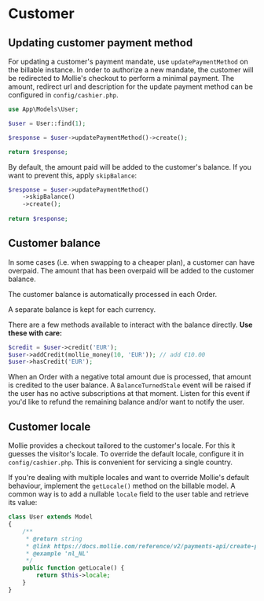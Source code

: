 # Customer

## Updating customer payment method

For updating a customer's payment mandate, use `updatePaymentMethod` on the billable instance.
In order to authorize a new mandate, the customer will be redirected to Mollie's checkout to perform a minimal payment.
The amount, redirect url and description for the update payment method can be configured in `config/cashier.php`.

```php
use App\Models\User;

$user = User::find(1);

$response = $user->updatePaymentMethod()->create();

return $response;
```

By default, the amount paid will be added to the customer's balance. If you want to prevent this, apply `skipBalance`:

```php
$response = $user->updatePaymentMethod()
    ->skipBalance()
    ->create();
    
return $response; 
```

## Customer balance

In some cases (i.e. when swapping to a cheaper plan), a customer can have overpaid. The amount that has been overpaid
will be added to the customer balance.

The customer balance is automatically processed in each Order.

A separate balance is kept for each currency.

There are a few methods available to interact with the balance directly.
__Use these with care:__

```php
$credit = $user->credit('EUR');
$user->addCredit(mollie_money(10, 'EUR')); // add €10.00
$user->hasCredit('EUR');
```

When an Order with a negative total amount due is processed, that amount is credited to the user balance.
A `BalanceTurnedStale` event will be raised if the user has no active subscriptions at that moment.
Listen for this event if you'd like to refund the remaining balance and/or want to notify the user.

## Customer locale

Mollie provides a checkout tailored to the customer's locale. For this it guesses the visitor's locale. To override the
default locale, configure it in `config/cashier.php`. This is convenient for servicing a single country.

If you're dealing with multiple locales and want to override Mollie's default behaviour, implement the `getLocale()`
method on the billable model. A common way is to add a nullable `locale` field to the user table and retrieve its value:

```php
class User extends Model
{
    /**
     * @return string
     * @link https://docs.mollie.com/reference/v2/payments-api/create-payment#parameters
     * @example 'nl_NL'
     */
    public function getLocale() {
        return $this->locale; 
    }
}
```
